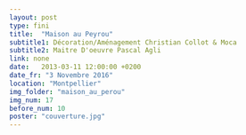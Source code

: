 ```yaml
---
layout: post
type: fini
title:  "Maison au Peyrou"
subtitle1: Décoration/Aménagement Christian Collot & Moca
subtitle2: Maitre D'oeuvre Pascal Agli
link: none
date:   2013-03-11 12:00:00 +0200
date_fr: "3 Novembre 2016"
location: "Montpellier"
img_folder: "maison_au_perou"
img_num: 17
before_num: 10
poster: "couverture.jpg"
---
```

